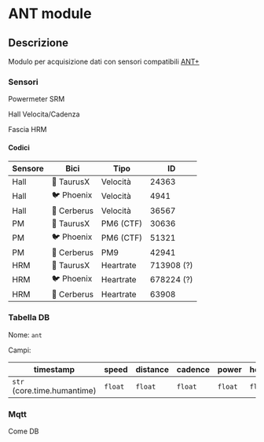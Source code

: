 # ANT module

## Descrizione

Modulo per acquisizione dati con sensori compatibili [ANT+](https://www.thisisant.com/developer/ant-plus/ant-plus-basics/)

### Sensori

Powermeter SRM

Hall Velocita/Cadenza

Fascia HRM

#### Codici

| Sensore | Bici        | Tipo      | ID         |
| ------- | ----------- | --------- | ---------- |
| Hall    | 🐂 TaurusX  | Velocità  | 24363      |
| Hall    | 🐦 Phoenix  | Velocità  | 4941       |
| Hall    | 🐶 Cerberus | Velocità  | 36567      |
| PM      | 🐂 TaurusX  | PM6 (CTF) | 30636      |
| PM      | 🐦 Phoenix  | PM6 (CTF) | 51321      |
| PM      | 🐶 Cerberus | PM9       | 42941      |
| HRM     | 🐂 TaurusX  | Heartrate | 713908 (?) |
| HRM     | 🐦 Phoenix  | Heartrate | 678224 (?) |
| HRM     | 🐶 Cerberus | Heartrate | 63908      |

### Tabella DB

Nome: `ant`

Campi:

| timestamp                   | speed   | distance | cadence | power   | heartrate |
| --------------------------- | ------- | -------- | ------- | ------- | --------- |
| `str` (core.time.humantime) | `float` | `float`  | `float` | `float` | `float`   |

### Mqtt

Come DB
